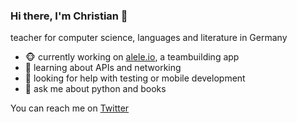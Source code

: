 ### Hi there, I'm Christian 👋

teacher for computer science, languages and literature in Germany

<!--
**cmacht/cmacht** is a ✨ _special_ ✨ repository because its `README.md` (this file) appears on your GitHub profile.

Here are some ideas to get you started:

- 🤔 I’m looking for help with ...
- 👯 I’m looking to collaborate on ...
- 📫 How to reach me: ...
- 😄 Pronouns: ...
- ⚡ Fun fact: ...
-->

- :monkey_face: currently working on [alele.io](https://github.com/aleleio/), a teambuilding app
- 🌱 learning about APIs and networking
- 🤔 looking for help with testing or mobile development
- :closed_book: ask me about python and books

You can reach me on [Twitter](https://twitter.com/christiandoes/)
